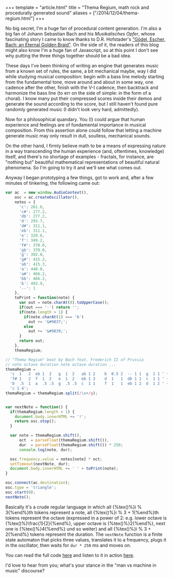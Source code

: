 +++
template = "article.html"
title = "Thema Regium, math rock and procedurally generated sound"
aliases = ["/2014/12/04/thema-regium.html"]
+++

No big secret, I'm a huge fan of procedural content generation. I'm also a big
fan of Johann Sebastian Bach and his _Musikalisches Opfer_, whose fascinating
story I came to know thanks to D.R. Hofstader's
["Gödel, Escher, Bach: an Eternal Golden Braid"](http://en.wikipedia.org/wiki/G%C3%B6del,_Escher,_Bach). <!-- more -->
On the side of it, the readers of this blog might also know I'm a huge fan of
Javascript, so at this point I don't see why putting the three things together
should be a bad idea.

These days I've been thinking of writing an engine that generates music from a
known set of rules, the same, a bit mechanical maybe, way I did while studying
musical composition: begin with a bass line melody starting from the fundamental
tone, move around and about in some way, one cadence after the other, finish
with the V-I cadence, then backtrack and harmonize the bass line (to err on the
side of simple: in the form of a choral). I know many put their compressed scores 
inside their demos and generate the sound according to the score, but I still 
haven't found pure randomly generated music (I didn't look very hard, admittedly).

Now for a philosophical quandary. You (I) could argue that human experience and
feelings are of fundamental importance in musical composition. From this
assertion alone could follow that letting a machine generate music may only
result in dull, soulless, mechanical sounds.

On the other hand, I firmly believe math to be a means of expressing
nature in a way transcending the human experience (and, oftentimes, knowledge) 
itself, and there's no shortage of examples - fractals, for instance, are
"nothing but" beautiful mathematical representations of beautiful natural
phenomena. So I'm going to try it and we'll see what comes out.

Anyway I began prototyping a few things, got to work and, after a few minutes of
tinkering, the following came out:

```javascript
var ac  = new window.AudioContext(),
    osc = ac.createOscillator(),
    notes = {
      'c': 261.6,
      'c#': 277.2,
      'db': 277.2,
      'd': 293.7,
      'd#': 311.1,
      'eb': 311.1,
      'e': 329.6,
      'f': 349.2,
      'f#': 370.0,
      'gb': 370.0,
      'g': 392.0,
      'g#': 415.3,
      'ab': 415.3,
      'a': 440.0,
      'a#': 466.2,
      'bb': 466.2,
      'b': 493.9,
      '--': 1
    },
    toPrint = function(note) {
      var out = note.charAt(0).toUpperCase();
      if(out === '-') return '';
      if(note.length > 1) {
        if(note.charAt(1) === 'b')
          out += '&#9837;';
        else
          out += '&#9839;';
      }
      return out;
    },
    themaRegium;

// "Thema Regium" beat by Bach feat. Frederich II of Prussia
// note octave duration note octave duration ...
themaRegium = 
  'c  1   2  eb 1  2   g  1  2   ab 1 2    b  0.5 2  -- 1 1  g  1 1 ' +
  'f# 1   2  f  1  2   e  1  2   eb 1 3    d  1   1  db 1 1  c  1 1 ' +
  'b  .5  1  a  .5 .5  g  .5 .5  c  1 1    f  1   1  eb 1 2  d  1 2 ' +
  'c 1 4';
themaRegium = themaRegium.split(/\s+/g);


var nextNote = function() {
  if(themaRegium.length < 1) {
    document.body.innerHTML += '!'; 
    return osc.stop(); 
  }

  var note = themaRegium.shift(),
      oct  = parseFloat(themaRegium.shift()),
      dur  = parseFloat(themaRegium.shift()) * 250;
      console.log(note, dur);

  osc.frequency.value = notes[note] * oct;
  setTimeout(nextNote, dur);
  document.body.innerHTML += ' ' + toPrint(note);
}

osc.connect(ac.destination);
osc.type = 'triangle';
osc.start(0);
nextNote();
```

Basically it's a crude regular language in which all {%tex()%}i \% 3{%end%}th tokens represent
a note, all {%tex()%}i \% 3 + 1{%end%}th tokens represent the octave (expressed in a power of
2: e.g. lower octave is {%tex()%}\frac{1}{2}{%end%}, upper octave is {%tex()%}2{%end%}, next one is {%tex()%}4{%end%}
und so weiter) and all {%tex()%}i \% 3 + 2{%end%} tokens represent the duration. The
`nextNote` function is a finite state automaton that picks three values,
translates it to a frequency, plugs it in the oscillator, then waits for `dur *
250` ms and moves on.

You can read the full code [here](https://gist.github.com/veeenu/af48a4834ebc33306412)
and listen to it in action [here](http://bl.ocks.org/veeenu/af48a4834ebc33306412).

I'd love to hear from you; what's your stance in the "man vs machine in music"
discourse?
